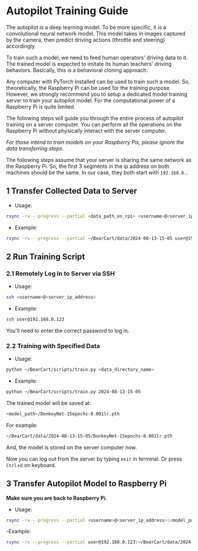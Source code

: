 # Autopilot Training Guide
The autopilot is a deep learning model.
To be more specific, it is a convolutional neural network model.
This model takes in images captured by the camera, then predict driving actions (throttle and steering) accordingly.

To train such a model, we need to feed human operators' driving data to it.
The trained model is expected to imitate its human teachers' driving behaviors.
Basically, this is a behavioral cloning approach.

Any computer with PyTorch installed can be used to train such a model.
So, theoretically, the Raspberry Pi can be used for the training purpose.
However, we strongly recommend you to setup a dedicated model training server to train your autopilot model.
For the computational power of a Raspberry Pi is quite limited.

The following steps will guide you through the entire process of autopilot training on a server computer.
You can perform all the operations on the Raspberry Pi without physically interact with the server computer.

*For those intend to train models on your Raspberry Pis, please ignore the data transferring steps.*

The following steps assume that your server is sharing the same network as the Raspberry Pi.
So, the first 3 segments in the ip address on both machines should be the same.
In our case, they both start with `192.168.0.`.

## 1 Transfer Collected Data to Server

- Usage:
```bash
rsync -rv --progress --partial <data_path_on_rpi> <username>@<server_ip_address>:<data_path_on_server>
```

- Example:
```bash
rsync -rv --progress --partial ~/BearCart/data/2024-08-13-15-05 user@192.168.0.123:~/BearCart/data/  # example
```

## 2 Run Training Script
### 2.1 Remotely Log In to Server via SSH

- Usage:
```bash
ssh <username>@<server_ip_address>
```

- Example:
```bash
ssh user@192.168.0.123
```
You'll need to enter the correct password to log in.

### 2.2 Training with Specified Data

- Usage:
```bash
python ~/BearCart/scripts/train.py <data_directory_name> 
```

- Example:
```bash
python ~/BearCart/scripts/train.py 2024-08-13-15-05 
```
The trained model will be saved at:
```bash
<model_path>/DonkeyNet-15epochs-0.001lr.pth
```
For example:
```bash
~/BearCart/data/2024-08-13-15-05/DonkeyNet-15epochs-0.001lr.pth
```
And, the model is stored on the server computer now.

Now you can log out from the server by typing `exit` in terminal.
Or press `Ctrl`+`d` on keyboard.

## 3 Transfer Autopilot Model to Raspberry Pi
**Make sure you are back to Raspberry Pi.**

- Usage:
```bash
rsync -rv --progress --partial <username>@<server_ip_address>:<model_path_on_server> <model_dir_path>
```

-Example:
```bash
rsync -rv --progress --partial user@192.168.0.123:~/BearCart/data/2024-08-13-15-05/DonkeyNet-15epochs-0.001lr.pth ~/BearCart/models/
```



